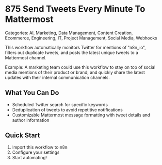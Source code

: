 # 875 Send Tweets Every Minute To Mattermost

Categories: AI, Marketing, Data Management, Content Creation, Ecommerce, Engineering, IT, Project Management, Social Media, Webhooks

This workflow automatically monitors Twitter for mentions of "n8n_io", filters out duplicate tweets, and posts the latest unique tweets to a Mattermost channel.

Example: A marketing team could use this workflow to stay on top of social media mentions of their product or brand, and quickly share the latest updates with their internal communication channels.

## What You Can Do
- Scheduled Twitter search for specific keywords
- Deduplication of tweets to avoid repetitive notifications
- Customizable Mattermost message formatting with tweet details and author information

## Quick Start
1. Import this workflow to n8n
2. Configure your settings
3. Start automating!


